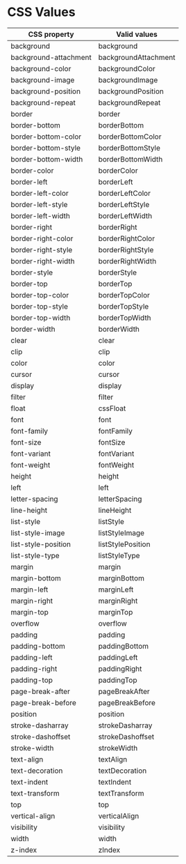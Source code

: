 # CSS Values

<table>
 <thead>
  <tr>
   <th scope="col"><strong>CSS property</strong></th>
   <th scope="col"><strong>Valid values</strong></th>
  </tr>
 </thead>
 <tbody>
  <tr>
   <td>background</td>
   <td>background</td>
  </tr>
  <tr>
   <td>background-attachment</td>
   <td>backgroundAttachment</td>
  </tr>
  <tr>
   <td>background-color</td>
   <td>backgroundColor</td>
  </tr>
  <tr>
   <td>background-image</td>
   <td>backgroundImage</td>
  </tr>
  <tr>
   <td>background-position</td>
   <td>backgroundPosition</td>
  </tr>
  <tr>
   <td>background-repeat</td>
   <td>backgroundRepeat</td>
  </tr>
  <tr>
   <td>border</td>
   <td>border</td>
  </tr>
  <tr>
   <td>border-bottom</td>
   <td>borderBottom</td>
  </tr>
  <tr>
   <td>border-bottom-color</td>
   <td>borderBottomColor</td>
  </tr>
  <tr>
   <td>border-bottom-style</td>
   <td>borderBottomStyle</td>
  </tr>
  <tr>
   <td>border-bottom-width</td>
   <td>borderBottomWidth</td>
  </tr>
  <tr>
   <td>border-color</td>
   <td>borderColor</td>
  </tr>
  <tr>
   <td>border-left</td>
   <td>borderLeft</td>
  </tr>
  <tr>
   <td>border-left-color</td>
   <td>borderLeftColor</td>
  </tr>
  <tr>
   <td>border-left-style</td>
   <td>borderLeftStyle</td>
  </tr>
  <tr>
   <td>border-left-width</td>
   <td>borderLeftWidth</td>
  </tr>
  <tr>
   <td>border-right</td>
   <td>borderRight</td>
  </tr>
  <tr>
   <td>border-right-color</td>
   <td>borderRightColor</td>
  </tr>
  <tr>
   <td>border-right-style</td>
   <td>borderRightStyle</td>
  </tr>
  <tr>
   <td>border-right-width</td>
   <td>borderRightWidth</td>
  </tr>
  <tr>
   <td>border-style</td>
   <td>borderStyle</td>
  </tr>
  <tr>
   <td>border-top</td>
   <td>borderTop</td>
  </tr>
  <tr>
   <td>border-top-color</td>
   <td>borderTopColor</td>
  </tr>
  <tr>
   <td>border-top-style</td>
   <td>borderTopStyle</td>
  </tr>
  <tr>
   <td>border-top-width</td>
   <td>borderTopWidth</td>
  </tr>
  <tr>
   <td>border-width</td>
   <td>borderWidth</td>
  </tr>
  <tr>
   <td>clear</td>
   <td>clear</td>
  </tr>
  <tr>
   <td>clip</td>
   <td>clip</td>
  </tr>
  <tr>
   <td>color</td>
   <td>color</td>
  </tr>
  <tr>
   <td>cursor</td>
   <td>cursor</td>
  </tr>
  <tr>
   <td>display</td>
   <td>display</td>
  </tr>
  <tr>
   <td>filter</td>
   <td>filter</td>
  </tr>
  <tr>
   <td>float</td>
   <td>cssFloat</td>
  </tr>
  <tr>
   <td>font</td>
   <td>font</td>
  </tr>
  <tr>
   <td>font-family</td>
   <td>fontFamily</td>
  </tr>
  <tr>
   <td>font-size</td>
   <td>fontSize</td>
  </tr>
  <tr>
   <td>font-variant</td>
   <td>fontVariant</td>
  </tr>
  <tr>
   <td>font-weight</td>
   <td>fontWeight</td>
  </tr>
  <tr>
   <td>height</td>
   <td>height</td>
  </tr>
  <tr>
   <td>left</td>
   <td>left</td>
  </tr>
  <tr>
   <td>letter-spacing</td>
   <td>letterSpacing</td>
  </tr>
  <tr>
   <td>line-height</td>
   <td>lineHeight</td>
  </tr>
  <tr>
   <td>list-style</td>
   <td>listStyle</td>
  </tr>
  <tr>
   <td>list-style-image</td>
   <td>listStyleImage</td>
  </tr>
  <tr>
   <td>list-style-position</td>
   <td>listStylePosition</td>
  </tr>
  <tr>
   <td>list-style-type</td>
   <td>listStyleType</td>
  </tr>
  <tr>
   <td>margin</td>
   <td>margin</td>
  </tr>
  <tr>
   <td>margin-bottom</td>
   <td>marginBottom</td>
  </tr>
  <tr>
   <td>margin-left</td>
   <td>marginLeft</td>
  </tr>
  <tr>
   <td>margin-right</td>
   <td>marginRight</td>
  </tr>
  <tr>
   <td>margin-top</td>
   <td>marginTop</td>
  </tr>
  <tr>
   <td>overflow</td>
   <td>overflow</td>
  </tr>
  <tr>
   <td>padding</td>
   <td>padding</td>
  </tr>
  <tr>
   <td>padding-bottom</td>
   <td>paddingBottom</td>
  </tr>
  <tr>
   <td>padding-left</td>
   <td>paddingLeft</td>
  </tr>
  <tr>
   <td>padding-right</td>
   <td>paddingRight</td>
  </tr>
  <tr>
   <td>padding-top</td>
   <td>paddingTop</td>
  </tr>
  <tr>
   <td>page-break-after</td>
   <td>pageBreakAfter</td>
  </tr>
  <tr>
   <td>page-break-before</td>
   <td>pageBreakBefore</td>
  </tr>
  <tr>
   <td>position</td>
   <td>position</td>
  </tr>
  <tr>
   <td>stroke-dasharray</td>
   <td>strokeDasharray</td>
  </tr>
  <tr>
   <td>stroke-dashoffset</td>
   <td>strokeDashoffset</td>
  </tr>
  <tr>
   <td>stroke-width</td>
   <td>strokeWidth</td>
  </tr>
  <tr>
   <td>text-align</td>
   <td>textAlign</td>
  </tr>
  <tr>
   <td>text-decoration</td>
   <td>textDecoration</td>
  </tr>
  <tr>
   <td>text-indent</td>
   <td>textIndent</td>
  </tr>
  <tr>
   <td>text-transform</td>
   <td>textTransform</td>
  </tr>
  <tr>
   <td>top</td>
   <td>top</td>
  </tr>
  <tr>
   <td>vertical-align</td>
   <td>verticalAlign</td>
  </tr>
  <tr>
   <td>visibility</td>
   <td>visibility</td>
  </tr>
  <tr>
   <td>width</td>
   <td>width</td>
  </tr>
  <tr>
   <td>z-index</td>
   <td>zIndex</td>
  </tr>
 </tbody>
</table>
